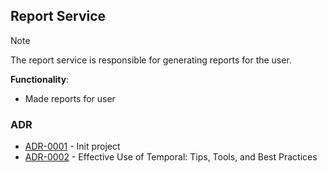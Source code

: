 ## Report Service

> [!NOTE]
> The report service is responsible for generating reports for the user.

**Functionality**:

  * Made reports for user

### ADR

- [ADR-0001](./docs/ADR/decisions/0001-init.md) - Init project
- [ADR-0002](./docs/ADR/decisions/0002-temporal-tips-tricks.md) - Effective Use of Temporal: Tips, Tools, and Best Practices
